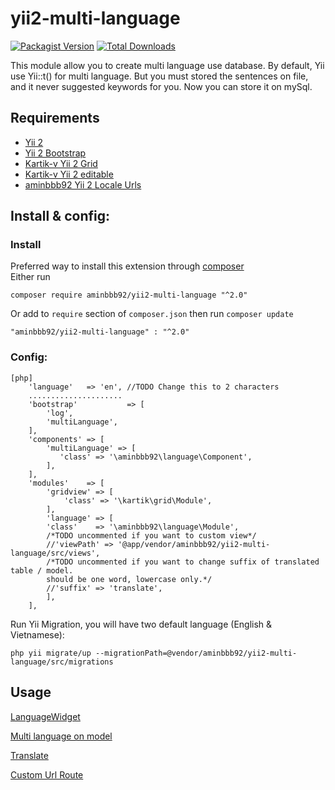 # yii2-multi-language

[![Packagist Version](https://img.shields.io/packagist/v/aminbbb92/yii2-multi-language.svg?style=flat)](https://packagist.org/packages/aminbbb92/yii2-multi-language)
[![Total Downloads](https://img.shields.io/packagist/dt/aminbbb92/yii2-multi-language.svg?style=flat)](https://packagist.org/packages/aminbbb92/yii2-multi-language)

This module allow you to create multi language use database.
By default, Yii use Yii::t() for multi language.
But you must stored the sentences on file, and it never suggested keywords for you.
Now you can store it on mySql.

## Requirements
* [Yii 2](https://packagist.org/packages/yiisoft/yii2)
* [Yii 2 Bootstrap](https://packagist.org/packages/yiisoft/yii2-bootstrap)
* [Kartik-v Yii 2 Grid](https://packagist.org/packages/kartik-v/yii2-grid)
* [Kartik-v Yii 2 editable](https://packagist.org/packages/kartik-v/yii2-editable)
* [aminbbb92 Yii 2 Locale Urls](https://packagist.org/packages/aminbbb92/yii2-localeurls)

## Install & config:

### Install

Preferred way to install this extension through [composer](http://getcomposer.org)  
Either run
~~~
composer require aminbbb92/yii2-multi-language "^2.0"
~~~
Or add to `require` section of `composer.json` then run `composer update`
~~~
"aminbbb92/yii2-multi-language" : "^2.0" 
~~~

### Config:
~~~
[php]
    'language'   => 'en', //TODO Change this to 2 characters
    .....................
    'bootstrap'           => [
        'log',
        'multiLanguage',
    ],
    'components' => [
        'multiLanguage' => [
           'class' => '\aminbbb92\language\Component',
        ],
    ],
    'modules'    => [
        'gridview' => [
            'class' => '\kartik\grid\Module',
        ],
        'language' => [
        'class'    => '\aminbbb92\language\Module',
        /*TODO uncommented if you want to custom view*/
        //'viewPath' => '@app/vendor/aminbbb92/yii2-multi-language/src/views',
        /*TODO uncommented if you want to change suffix of translated table / model.
        should be one word, lowercase only.*/
        //'suffix' => 'translate',
        ],
    ],
~~~
Run Yii Migration, you will have two default language (English & Vietnamese):
```
php yii migrate/up --migrationPath=@vendor/aminbbb92/yii2-multi-language/src/migrations
```


## Usage
[LanguageWidget](https://github.com/aminbbb92/yii2-multi-language/blob/master/docs/widget.md)

[Multi language on model](https://github.com/aminbbb92/yii2-multi-language/blob/master/docs/multi.md)

[Translate](https://github.com/aminbbb92/yii2-multi-language/blob/master/docs/translate.md)

[Custom Url Route](https://github.com/aminbbb92/yii2-multi-language/blob/master/docs/route.md)